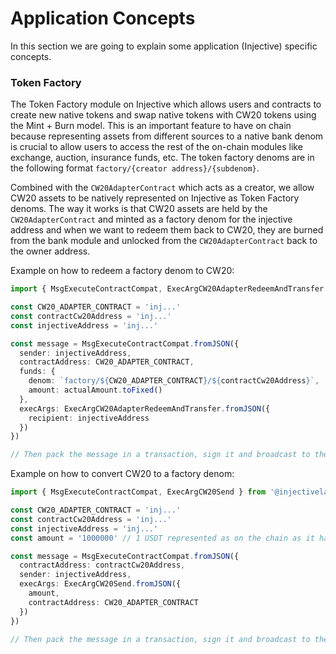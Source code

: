 # Application Concepts

In this section we are going to explain some application (Injective) specific concepts.

### Token Factory

The Token Factory module on Injective which allows users and contracts to create new native tokens and swap native tokens with CW20 tokens using the Mint + Burn model. This is an important feature to have on chain because representing assets from different sources to a native bank denom is crucial to allow users to access the rest of the on-chain modules like exchange, auction, insurance funds, etc. The token factory denoms are in the following format `factory/{creator address}/{subdenom}`.

Combined with the `CW20AdapterContract` which acts as a creator, we allow CW20 assets to be natively represented on Injective as Token Factory denoms. The way it works is that CW20 assets are held by the `CW20AdapterContract` and minted as a factory denom for the injective address and when we want to redeem them back to CW20, they are burned from the bank module and unlocked from the `CW20AdapterContract` back to the owner address.

Example on how to redeem a factory denom to CW20:

```ts
import { MsgExecuteContractCompat, ExecArgCW20AdapterRedeemAndTransfer } from '@injectivelabs/sdk-ts'

const CW20_ADAPTER_CONTRACT = 'inj...'
const contractCw20Address = 'inj...'
const injectiveAddress = 'inj...'

const message = MsgExecuteContractCompat.fromJSON({
  sender: injectiveAddress,
  contractAddress: CW20_ADAPTER_CONTRACT,
  funds: {
    denom: `factory/${CW20_ADAPTER_CONTRACT}/${contractCw20Address}`,
    amount: actualAmount.toFixed()
  },
  execArgs: ExecArgCW20AdapterRedeemAndTransfer.fromJSON({
    recipient: injectiveAddress
  })
})

// Then pack the message in a transaction, sign it and broadcast to the chain
```

Example on how to convert CW20 to a factory denom:

```ts
import { MsgExecuteContractCompat, ExecArgCW20Send } from '@injectivelabs/sdk-ts'

const CW20_ADAPTER_CONTRACT = 'inj...'
const contractCw20Address = 'inj...'
const injectiveAddress = 'inj...'
const amount = '1000000' // 1 USDT represented as on the chain as it has 6 decimals

const message = MsgExecuteContractCompat.fromJSON({
  contractAddress: contractCw20Address,
  sender: injectiveAddress,
  execArgs: ExecArgCW20Send.fromJSON({
    amount,
    contractAddress: CW20_ADAPTER_CONTRACT
  })
})

// Then pack the message in a transaction, sign it and broadcast to the chain
```
